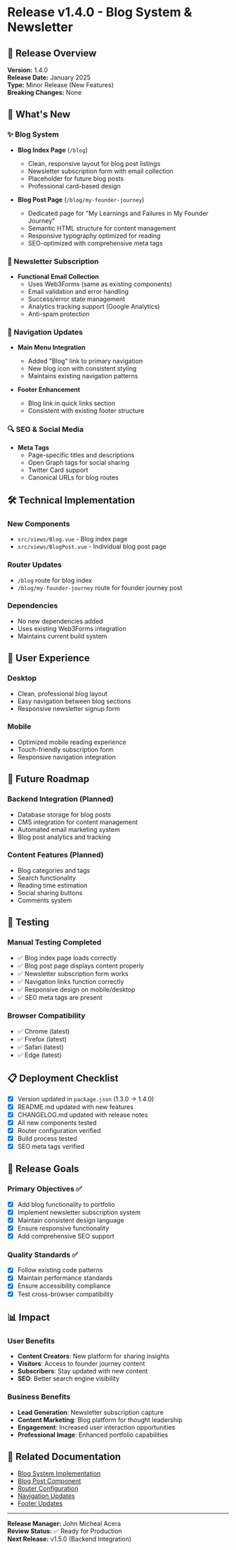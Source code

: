# Release v1.4.0 - Blog System & Newsletter

## 🎉 Release Overview

**Version:** 1.4.0  
**Release Date:** January 2025  
**Type:** Minor Release (New Features)  
**Breaking Changes:** None  

## 🚀 What's New

### ✨ Blog System
- **Blog Index Page** (`/blog`)
  - Clean, responsive layout for blog post listings
  - Newsletter subscription form with email collection
  - Placeholder for future blog posts
  - Professional card-based design

- **Blog Post Page** (`/blog/my-founder-journey`)
  - Dedicated page for "My Learnings and Failures in My Founder Journey"
  - Semantic HTML structure for content management
  - Responsive typography optimized for reading
  - SEO-optimized with comprehensive meta tags

### 📧 Newsletter Subscription
- **Functional Email Collection**
  - Uses Web3Forms (same as existing components)
  - Email validation and error handling
  - Success/error state management
  - Analytics tracking support (Google Analytics)
  - Anti-spam protection

### 🧭 Navigation Updates
- **Main Menu Integration**
  - Added "Blog" link to primary navigation
  - New blog icon with consistent styling
  - Maintains existing navigation patterns

- **Footer Enhancement**
  - Blog link in quick links section
  - Consistent with existing footer structure

### 🔍 SEO & Social Media
- **Meta Tags**
  - Page-specific titles and descriptions
  - Open Graph tags for social sharing
  - Twitter Card support
  - Canonical URLs for blog routes

## 🛠️ Technical Implementation

### New Components
- `src/views/Blog.vue` - Blog index page
- `src/views/BlogPost.vue` - Individual blog post page

### Router Updates
- `/blog` route for blog index
- `/blog/my-founder-journey` route for founder journey post

### Dependencies
- No new dependencies added
- Uses existing Web3Forms integration
- Maintains current build system

## 📱 User Experience

### Desktop
- Clean, professional blog layout
- Easy navigation between blog sections
- Responsive newsletter signup form

### Mobile
- Optimized mobile reading experience
- Touch-friendly subscription form
- Responsive navigation integration

## 🔮 Future Roadmap

### Backend Integration (Planned)
- Database storage for blog posts
- CMS integration for content management
- Automated email marketing system
- Blog post analytics and tracking

### Content Features (Planned)
- Blog categories and tags
- Search functionality
- Reading time estimation
- Social sharing buttons
- Comments system

## 🧪 Testing

### Manual Testing Completed
- ✅ Blog index page loads correctly
- ✅ Blog post page displays content properly
- ✅ Newsletter subscription form works
- ✅ Navigation links function correctly
- ✅ Responsive design on mobile/desktop
- ✅ SEO meta tags are present

### Browser Compatibility
- ✅ Chrome (latest)
- ✅ Firefox (latest)
- ✅ Safari (latest)
- ✅ Edge (latest)

## 📋 Deployment Checklist

- [x] Version updated in `package.json` (1.3.0 → 1.4.0)
- [x] README.md updated with new features
- [x] CHANGELOG.md updated with release notes
- [x] All new components tested
- [x] Router configuration verified
- [x] Build process tested
- [x] SEO meta tags verified

## 🎯 Release Goals

### Primary Objectives ✅
- [x] Add blog functionality to portfolio
- [x] Implement newsletter subscription system
- [x] Maintain consistent design language
- [x] Ensure responsive functionality
- [x] Add comprehensive SEO support

### Quality Standards ✅
- [x] Follow existing code patterns
- [x] Maintain performance standards
- [x] Ensure accessibility compliance
- [x] Test cross-browser compatibility

## 📊 Impact

### User Benefits
- **Content Creators**: New platform for sharing insights
- **Visitors**: Access to founder journey content
- **Subscribers**: Stay updated with new content
- **SEO**: Better search engine visibility

### Business Benefits
- **Lead Generation**: Newsletter subscription capture
- **Content Marketing**: Blog platform for thought leadership
- **Engagement**: Increased user interaction opportunities
- **Professional Image**: Enhanced portfolio capabilities

## 🔗 Related Documentation

- [Blog System Implementation](./src/views/Blog.vue)
- [Blog Post Component](./src/views/BlogPost.vue)
- [Router Configuration](./src/router/index.js)
- [Navigation Updates](./src/components/Taskbar.vue)
- [Footer Updates](./src/components/Footer.vue)

---

**Release Manager:** John Micheal Acera  
**Review Status:** ✅ Ready for Production  
**Next Release:** v1.5.0 (Backend Integration)
